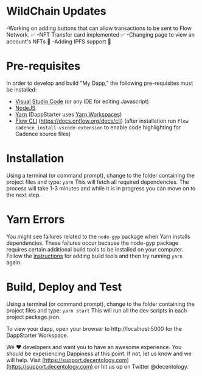 # WildChain Updates

-Working on adding buttons that can allow transactions to be sent to Flow Network. ✅
-NFT Transfer card implemented ✅
-Changing page to view an account's NFTs 🚧
-Adding IPFS support 🚧

# Pre-requisites

In order to develop and build "My Dapp," the following pre-requisites must be installed:

* [Visual Studio Code](https://code.visualstudio.com/download) (or any IDE for editing Javascript)
* [NodeJS](https://nodejs.org/en/download/)
* [Yarn](https://classic.yarnpkg.com/en/docs/install) (DappStarter uses [Yarn Workspaces](https://classic.yarnpkg.com/en/docs/workspaces))
* [Flow CLI](https://docs.onflow.org/docs/cli) (https://docs.onflow.org/docs/cli) (after installation run `flow cadence install-vscode-extension` to enable code highlighting for Cadence source files)

# Installation

Using a terminal (or command prompt), change to the folder containing the project files and type: `yarn` This will fetch all required dependencies. The process will take 1-3 minutes and while it is in progress you can move on to the next step.

# Yarn Errors

You might see failures related to the `node-gyp` package when Yarn installs dependencies.
These failures occur because the node-gyp package requires certain additional build tools
to be installed on your computer. Follow the [instructions](https://www.npmjs.com/package/node-gyp) for adding build tools and then try running `yarn` again.

# Build, Deploy and Test
Using a terminal (or command prompt), change to the folder containing the project files and type: `yarn start` This will run all the dev scripts in each project package.json.


To view your dapp, open your browser to http://localhost:5000 for the DappStarter Workspace.

We ♥️ developers and want you to have an awesome experience. You should be experiencing Dappiness at this point. If not, let us know and we will help. Visit [https://support.decentology.com](https://support.decentology.com) or hit us up on Twitter @decentology.


